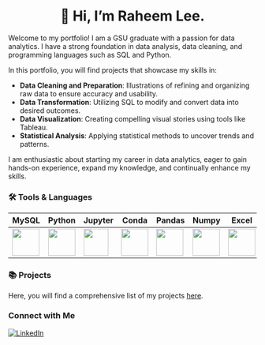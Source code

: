 #  <h1 align="center">👋 Hi, I’m Raheem Lee.</h1>

Welcome to my portfolio! I am a GSU graduate with a passion for data analytics. I have a strong foundation in data analysis, data cleaning, and programming languages such as SQL and Python.

In this portfolio, you will find projects that showcase my skills in:

- **Data Cleaning and Preparation**: Illustrations of refining and organizing raw data to ensure accuracy and usability.
- **Data Transformation**: Utilizing SQL to modify and convert data into desired outcomes.
- **Data Visualization**: Creating compelling visual stories using tools like Tableau.
- **Statistical Analysis**: Applying statistical methods to uncover trends and patterns.

I am enthusiastic about starting my career in data analytics, eager to gain hands-on experience, expand my knowledge, and continually enhance my skills.

### 🛠️ Tools & Languages

  | MySQL | Python | Jupyter | Conda | Pandas | Numpy | Excel | Tableau |
  | ----- | ------ | ------ | ------ | ------ | ----- | ----- | ------- |
  | <img src="https://github.com/rml-lee/MYSQL-Tableau-Video-Games-Project/assets/160198611/a1f80d2c-f675-4c97-b497-f21377fd0042" width="55" height="55"/> | <img src="https://github.com/rml-lee/MYSQL-Tableau-Video-Games-Project/assets/160198611/cc008c2a-1e65-46fe-99aa-fcef90c84b2b" width="55" height="55"/> | <img src="https://github.com/rml-lee/MYSQL-Tableau-Video-Games-Project/assets/160198611/029ca083-0c94-40b2-96bc-5a4ccd5199bb" width="50" height="55"/> | <img src="https://github.com/rml-lee/MYSQL-Tableau-Video-Games-Project/assets/160198611/752b8489-df2a-457b-ab2e-294b34774a78" width="55" height="55"/> | <img src="https://github.com/rml-lee/MYSQL-Tableau-Video-Games-Project/assets/160198611/1f1bf784-7c28-491e-9c70-d78a8cfd9ec3" width="55" height="55"/> | <img src="https://github.com/rml-lee/MYSQL-Tableau-Video-Games-Project/assets/160198611/ca024f21-791d-4cc9-836a-710df995811a" width="55" height="55"/> | <img src="https://github.com/rml-lee/Excel-Video-Games-Project/assets/160198611/ef3f76cf-cc05-45cd-a673-f9b82b77b3a1" width="55" height="55"/> | <img src="https://github.com/rml-lee/MYSQL-Tableau-Video-Games-Project/assets/160198611/fb9f12dc-8640-4197-b3f6-ab0ce2241bc1" width="55" height="55"/> |

### 📚 Projects

Here, you will find a comprehensive list of my projects [here](https://github.com/rml-lee/Portfolio-Guide/blob/main/README.md).




### Connect with Me
[![LinkedIn](https://img.shields.io/badge/LinkedIn-0077B5?style=for-the-badge&logo=linkedin&logoColor=white)](www.linkedin.com/in/rlee-488143149)

